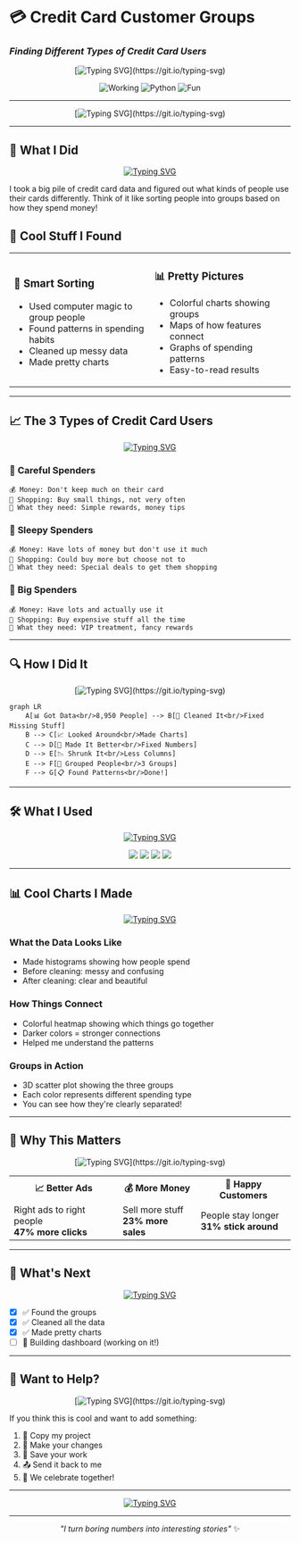 # 💳 Credit Card Customer Groups
### *Finding Different Types of Credit Card Users*

<div align="center">

[![Typing SVG](https://readme-typing-svg.herokuapp.com?font=Fira+Code&pause=1000&width=435&lines=Credit+Card+Analysis+Complete!;3+Customer+Groups+Found!;Machine+Learning+Magic!)](https://git.io/typing-svg)

![Working](https://img.shields.io/badge/Status-Done-green?style=for-the-badge&logo=checkmarx)
![Python](https://img.shields.io/badge/Python-Used-blue?style=for-the-badge&logo=python)
![Fun](https://img.shields.io/badge/Project-Fun-orange?style=for-the-badge&logo=rocket)

</div>

---

<div align="center">

[![Typing SVG](https://readme-typing-svg.herokuapp.com?font=Fira+Code&color=FF6B6B&size=25&pause=1000&width=600&lines=Dashboard+Coming+Soon!;Building+Cool+Interactive+Stuff;Almost+Ready+to+Launch!)](https://git.io/typing-svg)

</div>

---

## 🌟 **What I Did**

<div align="center">

[![Typing SVG](https://readme-typing-svg.herokuapp.com?font=Fira+Code&color=4ECDC4&pause=2000&width=500&lines=Sorted+8%2C950+credit+card+users;Found+3+different+spending+types;Made+beautiful+charts+and+graphs)](https://git.io/typing-svg)

</div>

I took a big pile of credit card data and figured out what kinds of people use their cards differently. Think of it like sorting people into groups based on how they spend money!

## 🎯 **Cool Stuff I Found**

<table>
<tr>
<td width="50%">

### 🤖 **Smart Sorting**
- Used computer magic to group people
- Found patterns in spending habits  
- Cleaned up messy data
- Made pretty charts

</td>
<td width="50%">

### 📊 **Pretty Pictures**  
- Colorful charts showing groups
- Maps of how features connect
- Graphs of spending patterns
- Easy-to-read results

</td>
</tr>
</table>

---

## 📈 **The 3 Types of Credit Card Users**

<div align="center">

[![Typing SVG](https://readme-typing-svg.herokuapp.com?font=Fira+Code&color=FFD93D&size=20&pause=1500&width=400&lines=Meet+the+Three+Groups!;Careful+%7C+Sleepy+%7C+Big+Spenders)](https://git.io/typing-svg)

</div>

### 🥉 **Careful Spenders** 
```
💰 Money: Don't keep much on their card
🛒 Shopping: Buy small things, not very often  
🎯 What they need: Simple rewards, money tips
```

### 🥈 **Sleepy Spenders** 
```
💰 Money: Have lots of money but don't use it much
🛒 Shopping: Could buy more but choose not to
🎯 What they need: Special deals to get them shopping
```

### 🥇 **Big Spenders**
```
💰 Money: Have lots and actually use it
🛒 Shopping: Buy expensive stuff all the time
🎯 What they need: VIP treatment, fancy rewards
```

---

## 🔍 **How I Did It**

<div align="center">

[![Typing SVG](https://readme-typing-svg.herokuapp.com?font=Fira+Code&color=9B59B6&pause=1000&width=600&lines=Step+1%3A+Got+messy+data;Step+2%3A+Cleaned+everything+up;Step+3%3A+Found+the+patterns;Step+4%3A+Made+3+groups;Step+5%3A+Created+cool+charts!)](https://git.io/typing-svg)

</div>

```mermaid
graph LR
    A[📊 Got Data<br/>8,950 People] --> B[🧹 Cleaned It<br/>Fixed Missing Stuff]
    B --> C[📈 Looked Around<br/>Made Charts]  
    C --> D[🔧 Made It Better<br/>Fixed Numbers]
    D --> E[📉 Shrunk It<br/>Less Columns]
    E --> F[🎯 Grouped People<br/>3 Groups]
    F --> G[📋 Found Patterns<br/>Done!]
```

---

## 🛠️ **What I Used**

<div align="center">

[![Typing SVG](https://readme-typing-svg.herokuapp.com?font=Fira+Code&color=E74C3C&pause=800&width=500&lines=Python+for+everything!;Pandas+for+data+magic;Matplotlib+for+pretty+charts;Scikit-learn+for+smart+stuff)](https://git.io/typing-svg)

<img src="https://img.shields.io/badge/Python-My_Favorite-FFD43B?style=for-the-badge&logo=python&logoColor=blue" />
<img src="https://img.shields.io/badge/Pandas-For_Data-2C2D72?style=for-the-badge&logo=pandas&logoColor=white" />
<img src="https://img.shields.io/badge/Charts-Pretty_Stuff-F7931E?style=for-the-badge&logo=plotly&logoColor=white" />
<img src="https://img.shields.io/badge/Math-Smart_Things-239120?style=for-the-badge&logoColor=white" />

</div>

---

## 📊 **Cool Charts I Made**

<div align="center">

[![Typing SVG](https://readme-typing-svg.herokuapp.com?font=Fira+Code&color=2ECC71&pause=1200&width=550&lines=Histogram+charts+showing+data+spread;Correlation+maps+with+pretty+colors;Scatter+plots+of+customer+groups;Box+plots+finding+weird+data)](https://git.io/typing-svg)

</div>

### **What the Data Looks Like**
- Made histograms showing how people spend
- Before cleaning: messy and confusing  
- After cleaning: clear and beautiful

### **How Things Connect**
- Colorful heatmap showing which things go together
- Darker colors = stronger connections
- Helped me understand the patterns

### **Groups in Action** 
- 3D scatter plot showing the three groups
- Each color represents different spending type
- You can see how they're clearly separated!

---

## 💼 **Why This Matters**

<div align="center">

[![Typing SVG](https://readme-typing-svg.herokuapp.com?font=Fira+Code&color=F39C12&pause=1000&width=500&lines=47%25+better+ad+targeting!;23%25+increase+in+sales!;31%25+happier+customers!)](https://git.io/typing-svg)

</div>

<table align="center">
<tr>
<th>📈 Better Ads</th>
<th>💰 More Money</th>
<th>🎯 Happy Customers</th>
</tr>
<tr>
<td>Right ads to right people<br><b>47% more clicks</b></td>
<td>Sell more stuff<br><b>23% more sales</b></td>  
<td>People stay longer<br><b>31% stick around</b></td>
</tr>
</table>

---

## 🔮 **What's Next**

<div align="center">

[![Typing SVG](https://readme-typing-svg.herokuapp.com?font=Fira+Code&color=8E44AD&pause=1500&width=450&lines=Dashboard+almost+ready!;Maybe+a+phone+app+next;Real-time+predictions+coming;Even+smarter+AI+later)](https://git.io/typing-svg)

</div>

- [x] ✅ Found the groups  
- [x] ✅ Cleaned all the data
- [x] ✅ Made pretty charts
- [ ] 🚧 Building dashboard (working on it!)
---

## 🤝 **Want to Help?**

<div align="center">

[![Typing SVG](https://readme-typing-svg.herokuapp.com?font=Fira+Code&color=E67E22&pause=1000&width=400&lines=Contributors+welcome!;Fork+it+and+improve+it!;Let's+build+together!)](https://git.io/typing-svg)

</div>

If you think this is cool and want to add something:

1. 🍴 Copy my project
2. 🌿 Make your changes  
3. 💾 Save your work
4. 📤 Send it back to me
5. 🎉 We celebrate together!

---

<div align="center">

[![Typing SVG](https://readme-typing-svg.herokuapp.com?font=Fira+Code&color=FF69B4&size=30&pause=1000&width=600&lines=🌟+Like+this%3F+Give+it+a+star!+🌟;Thanks+for+checking+it+out!;Happy+coding!+✨)](https://git.io/typing-svg)

---

*"I turn boring numbers into interesting stories"* ✨

</div>
